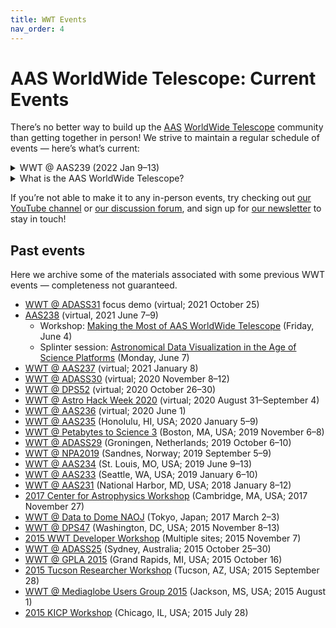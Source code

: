 ```yaml
---
title: WWT Events
nav_order: 4
---
```


<!-- N.B.: our physical swag items direct people to the URL of this page, so
 it should be awesome and useful for people who have no idea what WWT is! -->

# AAS WorldWide Telescope: Current Events

There’s no better way to build up the [AAS](https://aas.org/)
[WorldWide Telescope](/) community than getting together in person! We strive
to maintain a regular schedule of events — here’s what’s current:

<details markdown="1">
  <summary>WWT @ AAS239 (2022 Jan 9–13)</summary>

  - Sat, Jan 8 — Tutorial: [Making the Most of AAS WorldWide Telescope][aas239-workshop]
  - Mon, Jan 10 — [WWT 2022 launch event][aas239-launch]
  - Thu, Jan 13 — Special session: [Interactive Digital Research, Education, and Science Communication with AAS WorldWide Telescope][aas239-session]
</details>

<details class="videobox" markdown="1">
  <summary>What is the AAS WorldWide Telescope?</summary>

  WWT is a free and open-source tool for showcasing astronomical data and
  knowledge, brought to you by the
  [American Astronomical Society](https://aas.org/) (AAS). Find out more at
  [worldwidetelescope.org](http://worldwidetelescope.org/home/).

  <div class="responsive-16x9-container">
    <iframe src="https://www.youtube-nocookie.com/embed/CD_W6wJp26E"
            frameborder="0"
            allow="accelerometer; autoplay; encrypted-media; gyroscope; picture-in-picture"
            allowfullscreen>
    </iframe>
  </div>
</details>

If you’re not able to make it to any in-person events, try checking out
[our YouTube channel] or [our discussion forum], and sign up for
[our newsletter] to stay in touch!

[our YouTube channel]: https://www.youtube.com/c/AASWorldWideTelescope
[our discussion forum]: https://wwt-forum.org/
[our newsletter]: https://bit.ly/wwt-signup


## Past events

Here we archive some of the materials associated with some previous WWT
events — completeness not guaranteed.

- [WWT @ ADASS31][adass31] focus demo (virtual; 2021 October 25)
- [AAS238] (virtual, 2021 June 7–9)
  - Workshop: [Making the Most of AAS WorldWide Telescope][aas238-workshop] (Friday, June 4)
  - Splinter session: [Astronomical Data Visualization in the Age of Science Platforms][advasp] (Monday, June 7)
- [WWT @ AAS237] (virtual; 2021 January 8)
- [WWT @ ADASS30] (virtual; 2020 November 8–12)
- [WWT @ DPS52] (virtual; 2020 October 26–30)
- [WWT @ Astro Hack Week 2020] (virtual; 2020 August 31–September 4)
- [WWT @ AAS236] (virtual; 2020 June 1)
- [WWT @ AAS235] (Honolulu, HI, USA; 2020 January 5–9)
- [WWT @ Petabytes to Science 3] (Boston, MA, USA; 2019 November 6–8)
- [WWT @ ADASS29] (Groningen, Netherlands; 2019 October 6–10)
- [WWT @ NPA2019] (Sandnes, Norway; 2019 September 5–9)
- [WWT @ AAS234] (St. Louis, MO, USA; 2019 June 9–13)
- [WWT @ AAS233] (Seattle, WA, USA; 2019 January 6–10)
- [WWT @ AAS231] (National Harbor, MD, USA; 2018 January 8–12)
- [2017 Center for Astrophysics Workshop] (Cambridge, MA, USA; 2017 November 27)
- [WWT @ Data to Dome NAOJ] (Tokyo, Japan; 2017 March 2–3)
- [WWT @ DPS47] (Washington, DC, USA; 2015 November 8–13)
- [2015 WWT Developer Workshop] (Multiple sites; 2015 November 7)
- [WWT @ ADASS25] (Sydney, Australia; 2015 October 25–30)
- [WWT @ GPLA 2015] (Grand Rapids, MI, USA; 2015 October 16)
- [2015 Tucson Researcher Workshop] (Tucson, AZ, USA; 2015 September 28)
- [WWT @ Mediaglobe Users Group 2015] (Jackson, MS, USA; 2015 August 1)
- [2015 KICP Workshop] (Chicago, IL, USA; 2015 July 28)

[aas239-workshop]: ./2022/aas239-workshop.md
[aas239-launch]: ./2022/aas239-launch.md
[aas239-session]: ./2022/aas239-session.md
[AAS239]: https://aas.org/meetings/aas239/
[adass31]: ./2021/adass31.md
[aas238-workshop]: ./2021/aas238-workshop.md
[advasp]: ./2021/aas238-webdataviz.md
[AAS238]: https://aas.org/meetings/aas238/
[WWT @ AAS237]: https://aas.org/meetings/aas237/program
[WWT @ ADASS30]: https://adass2020.es/
[WWT @ DPS52]: https://aas.org/meetings/dps52
[WWT @ Astro Hack Week 2020]: http://astrohackweek.org/2020/
[WWT @ AAS236]: https://aas.org/meetings/aas236/program
[WWT @ AAS235]: https://wwt-forum.org/t/researcher-workshop-wwt-aas235-honolulu-usa-2020-january-5/71
[WWT @ Petabytes to Science 3]: https://wwt-forum.org/t/researcher-workshop-wwt-petabytes-to-science-3-boston-usa-2019-nov-8/86
[WWT @ ADASS29]: https://wwt-forum.org/t/researcher-workshop-wwt-adass29-groningen-netherlands-2019-october-6/70/2
[WWT @ NPA2019]: ./2019/npa.md
[WWT @ AAS234]: ./2019/aas234.md
[WWT @ AAS233]: ./2019/aas233.md
[WWT @ AAS231]: ./2018/aas231.md
[2017 Center for Astrophysics Workshop]: ./2017/cfa.md
[WWT @ Data to Dome NAOJ]: ./2017/data-to-dome.md
[WWT @ DPS47]: ./2015/dps47.md
[2015 WWT Developer Workshop]: ./2015/developer-workshop.md
[WWT @ ADASS25]: ./2015/adass25.md
[WWT @ GPLA 2015]: ./2015/gpla.md
[2015 Tucson Researcher Workshop]: ./2015/tucson.md
[WWT @ Mediaglobe Users Group 2015]: ./2015/mediaglobe.md
[2015 KICP Workshop]: ./2015/kicp.md
